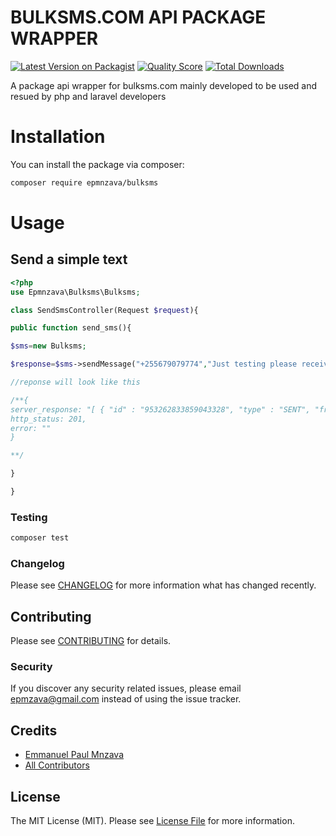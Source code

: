 # BULKSMS.COM API PACKAGE WRAPPER

[![Latest Version on Packagist](https://img.shields.io/packagist/v/epmnzava/bulksms.svg?style=flat-square)](https://packagist.org/packages/epmnzava/bulksms)
[![Quality Score](https://img.shields.io/scrutinizer/g/dbrax/bulksms.svg?style=flat-square)](https://scrutinizer-ci.com/g/epmnzava/bulksms)
[![Total Downloads](https://img.shields.io/packagist/dt/epmnzava/bulksms.svg?style=flat-square)](https://packagist.org/packages/epmnzava/bulksms)

A package api wrapper for bulksms.com mainly developed to be used and resued by php and laravel developers

# Installation

You can install the package via composer:

```bash
composer require epmnzava/bulksms
```

# Usage

## Send a simple text 
``` php
<?php
use Epmnzava\Bulksms\Bulksms;

class SendSmsController(Request $request){

public function send_sms(){

$sms=new Bulksms;

$response=$sms->sendMessage("+255679079774","Just testing please receive blessings");

//reponse will look like this

/**{
server_response: "[ { "id" : "953262833859043328", "type" : "SENT", "from" : "PamojaWeCan", "to" : "255679079774", "body" : "hellow man", "encoding" : "TEXT", "protocolId" : 0, "messageClass" : 0, "submission" : { "id" : "2-00000000001865236111", "date" : "2021-03-15T12:06:10Z" }, "status" : { "id" : "ACCEPTED.null", "type" : "ACCEPTED", "subtype" : null }, "relatedSentMessageId" : null, "userSuppliedId" : null, "numberOfParts" : null, "creditCost" : null } ]",
http_status: 201,
error: ""
} 

**/

}

}

```

### Testing

``` bash
composer test
```

### Changelog

Please see [CHANGELOG](CHANGELOG.md) for more information what has changed recently.

## Contributing

Please see [CONTRIBUTING](CONTRIBUTING.md) for details.

### Security

If you discover any security related issues, please email epmzava@gmail.com instead of using the issue tracker.

## Credits

- [Emmanuel Paul Mnzava](https://github.com/dbrax)
- [All Contributors](../../contributors)

## License

The MIT License (MIT). Please see [License File](LICENSE.md) for more information.

